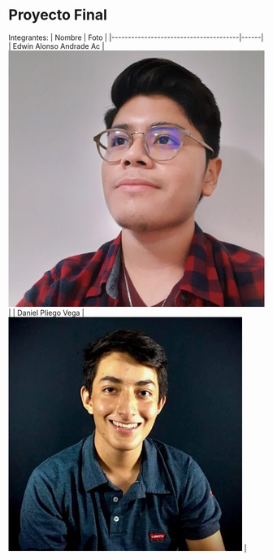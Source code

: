 # Proyecto Final

Integrantes:
| Nombre | Foto |
|---------------------------------------|------|
| Edwin Alonso Andrade Ac |![Edwin Andrade](./resources/andrade.jpg) |
| Daniel Pliego Vega |![Daniel Pliego](./resources/pliego.jpeg) |
